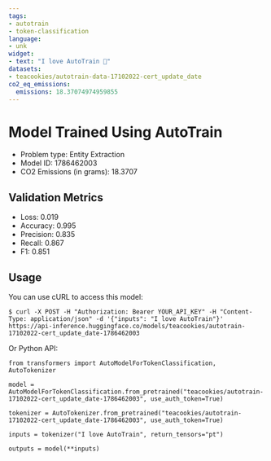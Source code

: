 ```yaml
---
tags:
- autotrain
- token-classification
language:
- unk
widget:
- text: "I love AutoTrain 🤗"
datasets:
- teacookies/autotrain-data-17102022-cert_update_date
co2_eq_emissions:
  emissions: 18.37074974959855
---
```


# Model Trained Using AutoTrain

- Problem type: Entity Extraction
- Model ID: 1786462003
- CO2 Emissions (in grams): 18.3707

## Validation Metrics

- Loss: 0.019
- Accuracy: 0.995
- Precision: 0.835
- Recall: 0.867
- F1: 0.851

## Usage

You can use cURL to access this model:

```
$ curl -X POST -H "Authorization: Bearer YOUR_API_KEY" -H "Content-Type: application/json" -d '{"inputs": "I love AutoTrain"}' https://api-inference.huggingface.co/models/teacookies/autotrain-17102022-cert_update_date-1786462003
```

Or Python API:

```
from transformers import AutoModelForTokenClassification, AutoTokenizer

model = AutoModelForTokenClassification.from_pretrained("teacookies/autotrain-17102022-cert_update_date-1786462003", use_auth_token=True)

tokenizer = AutoTokenizer.from_pretrained("teacookies/autotrain-17102022-cert_update_date-1786462003", use_auth_token=True)

inputs = tokenizer("I love AutoTrain", return_tensors="pt")

outputs = model(**inputs)
```